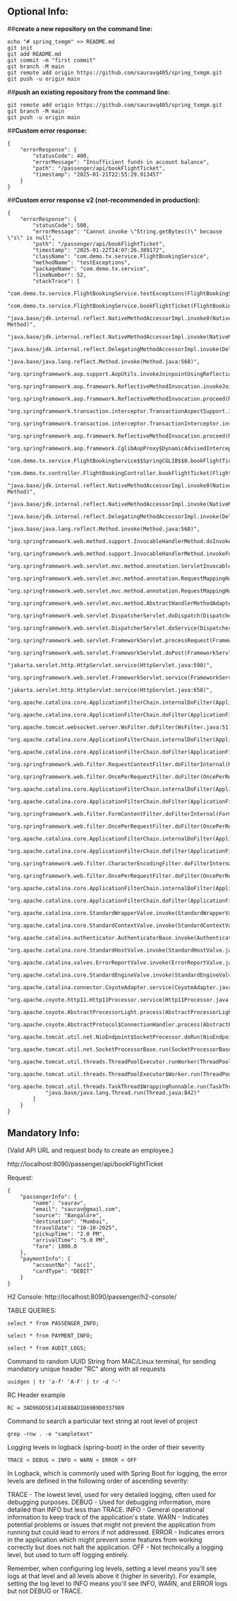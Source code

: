 ## **Optional Info:**

##**create a new repository on the command line:**
```
echo "# spring_txmgm" >> README.md
git init
git add README.md
git commit -m "first commit"
git branch -M main
git remote add origin https://github.com/sauravq405/spring_txmgm.git
git push -u origin main
```

##**push an existing repository from the command line:**

```
git remote add origin https://github.com/sauravq405/spring_txmgm.git
git branch -M main
git push -u origin main
```

##**Custom error response:**
```
{
    "errorResponse": {
        "statusCode": 400,
        "errorMessage": "Insufficient funds in account balance",
        "path": "/passenger/api/bookFlightTicket",
        "timestamp": "2025-01-21T22:55:29.913457"
    }
}
```

##**Custom error response v2 (not-recommended in production):**
```
{
    "errorResponse": {
        "statusCode": 500,
        "errorMessage": "Cannot invoke \"String.getBytes()\" because \"s\" is null",
        "path": "/passenger/api/bookFlightTicket",
        "timestamp": "2025-01-22T14:07:26.389172",
        "className": "com.demo.tx.service.FlightBookingService",
        "methodName": "testExceptions",
        "packageName": "com.demo.tx.service",
        "lineNumber": 52,
        "stackTrace": [
            "com.demo.tx.service.FlightBookingService.testExceptions(FlightBookingService.java:52)",
            "com.demo.tx.service.FlightBookingService.bookFlightTicket(FlightBookingService.java:29)",
            "java.base/jdk.internal.reflect.NativeMethodAccessorImpl.invoke0(Native Method)",
            "java.base/jdk.internal.reflect.NativeMethodAccessorImpl.invoke(NativeMethodAccessorImpl.java:77)",
            "java.base/jdk.internal.reflect.DelegatingMethodAccessorImpl.invoke(DelegatingMethodAccessorImpl.java:43)",
            "java.base/java.lang.reflect.Method.invoke(Method.java:568)",
            "org.springframework.aop.support.AopUtils.invokeJoinpointUsingReflection(AopUtils.java:359)",
            "org.springframework.aop.framework.ReflectiveMethodInvocation.invokeJoinpoint(ReflectiveMethodInvocation.java:196)",
            "org.springframework.aop.framework.ReflectiveMethodInvocation.proceed(ReflectiveMethodInvocation.java:163)",
            "org.springframework.transaction.interceptor.TransactionAspectSupport.invokeWithinTransaction(TransactionAspectSupport.java:380)",
            "org.springframework.transaction.interceptor.TransactionInterceptor.invoke(TransactionInterceptor.java:119)",
            "org.springframework.aop.framework.ReflectiveMethodInvocation.proceed(ReflectiveMethodInvocation.java:184)",
            "org.springframework.aop.framework.CglibAopProxy$DynamicAdvisedInterceptor.intercept(CglibAopProxy.java:727)",
            "com.demo.tx.service.FlightBookingService$$SpringCGLIB$$0.bookFlightTicket(<generated>)",
            "com.demo.tx.controller.FlightBookingController.bookFlightTicket(FlightBookingController.java:20)",
            "java.base/jdk.internal.reflect.NativeMethodAccessorImpl.invoke0(Native Method)",
            "java.base/jdk.internal.reflect.NativeMethodAccessorImpl.invoke(NativeMethodAccessorImpl.java:77)",
            "java.base/jdk.internal.reflect.DelegatingMethodAccessorImpl.invoke(DelegatingMethodAccessorImpl.java:43)",
            "java.base/java.lang.reflect.Method.invoke(Method.java:568)",
            "org.springframework.web.method.support.InvocableHandlerMethod.doInvoke(InvocableHandlerMethod.java:257)",
            "org.springframework.web.method.support.InvocableHandlerMethod.invokeForRequest(InvocableHandlerMethod.java:190)",
            "org.springframework.web.servlet.mvc.method.annotation.ServletInvocableHandlerMethod.invokeAndHandle(ServletInvocableHandlerMethod.java:118)",
            "org.springframework.web.servlet.mvc.method.annotation.RequestMappingHandlerAdapter.invokeHandlerMethod(RequestMappingHandlerAdapter.java:986)",
            "org.springframework.web.servlet.mvc.method.annotation.RequestMappingHandlerAdapter.handleInternal(RequestMappingHandlerAdapter.java:891)",
            "org.springframework.web.servlet.mvc.method.AbstractHandlerMethodAdapter.handle(AbstractHandlerMethodAdapter.java:87)",
            "org.springframework.web.servlet.DispatcherServlet.doDispatch(DispatcherServlet.java:1088)",
            "org.springframework.web.servlet.DispatcherServlet.doService(DispatcherServlet.java:978)",
            "org.springframework.web.servlet.FrameworkServlet.processRequest(FrameworkServlet.java:1014)",
            "org.springframework.web.servlet.FrameworkServlet.doPost(FrameworkServlet.java:914)",
            "jakarta.servlet.http.HttpServlet.service(HttpServlet.java:590)",
            "org.springframework.web.servlet.FrameworkServlet.service(FrameworkServlet.java:885)",
            "jakarta.servlet.http.HttpServlet.service(HttpServlet.java:658)",
            "org.apache.catalina.core.ApplicationFilterChain.internalDoFilter(ApplicationFilterChain.java:195)",
            "org.apache.catalina.core.ApplicationFilterChain.doFilter(ApplicationFilterChain.java:140)",
            "org.apache.tomcat.websocket.server.WsFilter.doFilter(WsFilter.java:51)",
            "org.apache.catalina.core.ApplicationFilterChain.internalDoFilter(ApplicationFilterChain.java:164)",
            "org.apache.catalina.core.ApplicationFilterChain.doFilter(ApplicationFilterChain.java:140)",
            "org.springframework.web.filter.RequestContextFilter.doFilterInternal(RequestContextFilter.java:100)",
            "org.springframework.web.filter.OncePerRequestFilter.doFilter(OncePerRequestFilter.java:116)",
            "org.apache.catalina.core.ApplicationFilterChain.internalDoFilter(ApplicationFilterChain.java:164)",
            "org.apache.catalina.core.ApplicationFilterChain.doFilter(ApplicationFilterChain.java:140)",
            "org.springframework.web.filter.FormContentFilter.doFilterInternal(FormContentFilter.java:93)",
            "org.springframework.web.filter.OncePerRequestFilter.doFilter(OncePerRequestFilter.java:116)",
            "org.apache.catalina.core.ApplicationFilterChain.internalDoFilter(ApplicationFilterChain.java:164)",
            "org.apache.catalina.core.ApplicationFilterChain.doFilter(ApplicationFilterChain.java:140)",
            "org.springframework.web.filter.CharacterEncodingFilter.doFilterInternal(CharacterEncodingFilter.java:201)",
            "org.springframework.web.filter.OncePerRequestFilter.doFilter(OncePerRequestFilter.java:116)",
            "org.apache.catalina.core.ApplicationFilterChain.internalDoFilter(ApplicationFilterChain.java:164)",
            "org.apache.catalina.core.ApplicationFilterChain.doFilter(ApplicationFilterChain.java:140)",
            "org.apache.catalina.core.StandardWrapperValve.invoke(StandardWrapperValve.java:167)",
            "org.apache.catalina.core.StandardContextValve.invoke(StandardContextValve.java:90)",
            "org.apache.catalina.authenticator.AuthenticatorBase.invoke(AuthenticatorBase.java:483)",
            "org.apache.catalina.core.StandardHostValve.invoke(StandardHostValve.java:115)",
            "org.apache.catalina.valves.ErrorReportValve.invoke(ErrorReportValve.java:93)",
            "org.apache.catalina.core.StandardEngineValve.invoke(StandardEngineValve.java:74)",
            "org.apache.catalina.connector.CoyoteAdapter.service(CoyoteAdapter.java:344)",
            "org.apache.coyote.http11.Http11Processor.service(Http11Processor.java:397)",
            "org.apache.coyote.AbstractProcessorLight.process(AbstractProcessorLight.java:63)",
            "org.apache.coyote.AbstractProtocol$ConnectionHandler.process(AbstractProtocol.java:905)",
            "org.apache.tomcat.util.net.NioEndpoint$SocketProcessor.doRun(NioEndpoint.java:1741)",
            "org.apache.tomcat.util.net.SocketProcessorBase.run(SocketProcessorBase.java:52)",
            "org.apache.tomcat.util.threads.ThreadPoolExecutor.runWorker(ThreadPoolExecutor.java:1190)",
            "org.apache.tomcat.util.threads.ThreadPoolExecutor$Worker.run(ThreadPoolExecutor.java:659)",
            "org.apache.tomcat.util.threads.TaskThread$WrappingRunnable.run(TaskThread.java:63)",
            "java.base/java.lang.Thread.run(Thread.java:842)"
        ]
    }
}
```


## **Mandatory Info:**
{Valid API URL and request body to create an employee.}


http://localhost:8090/passenger/api/bookFlightTicket

Request: 
```
{
    "passengerInfo": {
        "name": "saurav",
        "email": "saurav@gmail.com",
        "source": "Bangalore",
        "destination": "Mumbai",
        "travelDate": "16-10-2025",
        "pickupTime": "2.0 PM",
        "arrivalTime": "5.0 PM",
        "fare": 1800.0
    },
    "paymentInfo": {
        "accountNo": "acc1",
        "cardType": "DEBIT"
    }
}
```
H2 Console: http://localhost:8090/passenger/h2-console/

TABLE QUERIES:
```
select * from PASSENGER_INFO;

select * from PAYMENT_INFO;

select * from AUDIT_LOGS;
```
Command to random UUID String from MAC/Linux terminal, for sending mandatory unique header "RC" along with all requests
```
uuidgen | tr 'a-f' 'A-F' | tr -d '-'

```
RC Header example
```
RC = 3AD96DD5E1414E8BAD1D69B9D0337989

```
Command to search a particular text string at root level of project
```
grep -rnw . -e "sampletext"

```

Logging levels in logback (spring-boot) in the order of their severity 
```
TRACE < DEBUG < INFO < WARN < ERROR < OFF

```

In Logback, which is commonly used with Spring Boot for logging, the error levels are defined in the following order of ascending severity:

TRACE - The lowest level, used for very detailed logging, often used for debugging purposes.
DEBUG - Used for debugging information, more detailed than INFO but less than TRACE.
INFO - General operational information to keep track of the application's state.
WARN - Indicates potential problems or issues that might not prevent the application from running but could lead to errors if not addressed.
ERROR - Indicates errors in the application which might prevent some features from working correctly but does not halt the application.
OFF - Not technically a logging level, but used to turn off logging entirely.

Remember, when configuring log levels, setting a level means you'll see logs at that level and all levels above it (higher in severity). For example, setting the log level to INFO means you'll see INFO, WARN, and ERROR logs but not DEBUG or TRACE.
